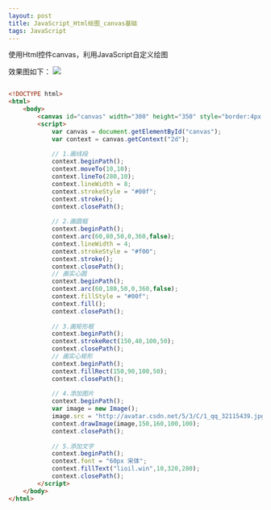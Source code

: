 ```yaml
---
layout: post
title: JavaScript_Html绘图_canvas基础
tags: JavaScript
---
```

使用Html控件canvas，利用JavaScript自定义绘图

效果图如下：
![](http://img.blog.csdn.net/20170520174433520?watermark/2/text/aHR0cDovL2Jsb2cuY3Nkbi5uZXQvcXFfMzIxMTU0Mzk=/font/5a6L5L2T/fontsize/400/fill/I0JBQkFCMA==/dissolve/70/gravity/SouthEast)

```html

<!DOCTYPE html>
<html>
	<body>
		<canvas id="canvas" width="300" height="350" style="border:4px solid #000;"/>
		<script>			
			var canvas = document.getElementById("canvas");
			var context = canvas.getContext("2d");
			
			// 1.画线段
			context.beginPath();
			context.moveTo(10,10);
			context.lineTo(280,10);
			context.lineWidth = 8;
			context.strokeStyle = "#00f";
			context.stroke();
			context.closePath();
			
			// 2.画圆框
			context.beginPath();
			context.arc(60,80,50,0,360,false);
			context.lineWidth = 4;
			context.strokeStyle = "#f00";
			context.stroke();
			context.closePath();		
			// 画实心圆
			context.beginPath();
			context.arc(60,180,50,0,360,false);
			context.fillStyle = "#00f";
			context.fill();
			context.closePath();
			
			// 3.画矩形框
			context.beginPath();
			context.strokeRect(150,40,100,50);
			context.closePath();			
			// 画实心矩形
			context.beginPath();
			context.fillRect(150,90,100,50);
			context.closePath();
			
			// 4.添加图片
			context.beginPath();
			var image = new Image();
			image.src = "http://avatar.csdn.net/5/3/C/1_qq_32115439.jpg";
			context.drawImage(image,150,160,100,100);
			context.closePath();
			
			// 5.添加文字
			context.beginPath();
			context.font = "60px 宋体";			
		    context.fillText("lioil.win",10,320,280);
			context.closePath();
		</script>
	</body>
</html>

```